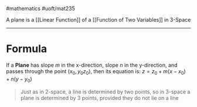 #mathematics 
#uoft/mat235 

A plane is a [[Linear Function]] of a [[Function of Two Variables]] in 3-Space

---
# Formula
If a **Plane** has slope $m$ in the x-direction, slope $n$ in the y-direction, and passes through the point $(x_{0},y_{0}z_{0})$, then its equation is:
$z=z_{0}+m(x-x_{0})+n(y-y_{0})$

> Just as in 2-space, a line is determined by two points, so in 3-space a plane is determined by 3 points, provided they do not lie on a line